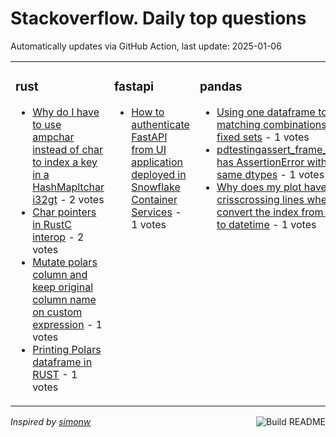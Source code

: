 # Stackoverflow. Daily top questions 

Automatically updates via GitHub Action, last update: <!-- date starts -->2025-01-06<!-- date ends -->


<table><tr><td valign="top" width="33%">

### rust
<!-- rust starts -->
* [Why do I have to use ampchar instead of char to index a key in a HashMapltchar i32gt](https://stackoverflow.com/questions/79329971/why-do-i-have-to-use-char-instead-of-char-to-index-a-key-in-a-hashmapchar-i32) - 2 votes
* [Char pointers in RustC interop](https://stackoverflow.com/questions/79331550/char-pointers-in-rust-c-interop) - 2 votes
* [Mutate polars column and keep original column name on custom expression](https://stackoverflow.com/questions/79331684/mutate-polars-column-and-keep-original-column-name-on-custom-expression) - 1 votes
* [Printing Polars dataframe in RUST](https://stackoverflow.com/questions/79331893/printing-polars-dataframe-in-rust) - 1 votes
<!-- rust ends -->
</td><td valign="top" width="34%">


### fastapi
<!-- fastapi starts -->
* [How to authenticate FastAPI from UI application deployed in Snowflake Container Services](https://stackoverflow.com/questions/79333208/how-to-authenticate-fastapi-from-ui-application-deployed-in-snowflake-container) - 1 votes
<!-- fastapi ends -->
</td><td valign="top" width="34%">


### pandas
<!-- pandas starts -->
* [Using one dataframe to find matching combinations in fixed sets](https://stackoverflow.com/questions/79331776/using-one-dataframe-to-find-matching-combinations-in-fixed-sets) - 1 votes
* [pdtestingassert_frame_equal has AssertionError with same dtypes](https://stackoverflow.com/questions/79331430/pd-testing-assert-frame-equal-has-assertionerror-with-same-dtypes) - 1 votes
* [Why does my plot have crisscrossing lines when I convert the index from string to datetime](https://stackoverflow.com/questions/79329930/why-does-my-plot-have-criss-crossing-lines-when-i-convert-the-index-from-string) - 1 votes
<!-- pandas ends -->
</td></tr></table>

<a href="https://github.com/hp0404/hp0404/actions"><img src="https://github.com/hp0404/hp0404/workflows/Build%20README/badge.svg" align="right" alt="Build README"></a> <p>*Inspired by  [simonw](https://github.com/simonw/simonw)*</p>
